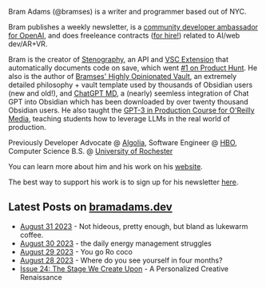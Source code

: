 Bram Adams (@bramses) is a writer and programmer based out of NYC. 

Bram publishes a weekly newsletter, is a [community developer ambassador for OpenAI](https://platform.openai.com/ambassadors), and does freeleance contracts ([for hire!](https://www.bramadams.dev/consulting/)) related to AI/web dev/AR+VR. 

Bram is the creator of [Stenography](https://stenography.dev), an API and [VSC Extension](https://marketplace.visualstudio.com/items?itemName=Stenography.stenography) that automatically documents code on save, which went [#1 on Product Hunt](https://www.producthunt.com/products/stenography#stenography). He also is the author of [Bramses' Highly Opinionated Vault](https://github.com/bramses/bramses-highly-opinionated-vault-2023), an extremely detailed philosophy + vault template used by thousands of Obsidian users (new and old!), and [ChatGPT MD](https://github.com/bramses/chatgpt-md), a (nearly) seemless integration of Chat GPT into Obsidian which has been downloaded by over twenty thousand Obsidian users. He also taught the [GPT-3 in Production Course for O'Reilly Media](https://www.oreilly.com/live-events/gpt-3-in-production/0636920065944/0636920071443/), teaching students how to leverage LLMs in the real world of production.

Previously Developer Advocate @ [Algolia](https://www.algolia.com/), Software Engineer @ [HBO](https://www.hbo.com/), Computer Science B.S. @ [University of Rochester](https://rochester.edu/)

You can learn more about him and his work on his [website](https://www.bramadams.dev/about/). 

The best way to support his work is to sign up for his newsletter [here](https://www.bramadams.dev/#/portal/).


## Latest Posts on [bramadams.dev](https://www.bramadams.dev/)

<!--START_SECTION:feed-->
* [August 31 2023](https:&#x2F;&#x2F;www.bramadams.dev&#x2F;august-31-2023&#x2F;) - Not hideous, pretty enough, but bland as lukewarm coffee.
* [August 30 2023](https:&#x2F;&#x2F;www.bramadams.dev&#x2F;august-30-2023&#x2F;) - the daily energy management struggles
* [August 29 2023](https:&#x2F;&#x2F;www.bramadams.dev&#x2F;august-29-2023&#x2F;) - You go Ro coco
* [August 28 2023](https:&#x2F;&#x2F;www.bramadams.dev&#x2F;august-28-2023&#x2F;) - Where do you see yourself in four months?
* [Issue 24: The Stage We Create Upon](https:&#x2F;&#x2F;www.bramadams.dev&#x2F;202308272210&#x2F;) - A Personalized Creative Renaissance
<!--END_SECTION:feed-->

